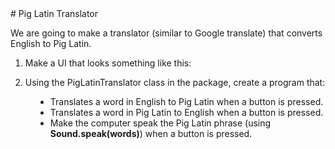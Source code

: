 <body>
<div id="wrap">
<div id="main">
<div id="header">

</div>
<div id="moduleIndex">
# Pig Latin Translator




We are going to make a translator (similar to Google translate) that converts English to Pig Latin.




1. Make a UI that looks something like this:



2. Using the PigLatinTranslator class in the package, create a program that:


<ul style="margin-left:40px;">
<li>Translates a word in English to Pig Latin when a button is pressed.</li>
<li>Translates a word in Pig Latin to English when a button is pressed.</li>
<li>Make the computer speak the Pig Latin phrase (using <b>Sound.speak(words)</b>) when a button is pressed.</li>
</ul>
</div>
</div>
</div>
<div id="footer">

</div>
</body>